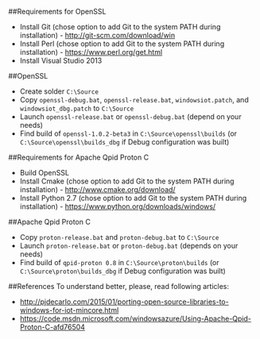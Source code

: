 ##Requirements for OpenSSL
* Install Git (chose option to add Git to the system PATH during installation) - http://git-scm.com/download/win
* Install Perl (chose option to add Git to the system PATH during installation) - https://www.perl.org/get.html
* Install Visual Studio 2013 

##OpenSSL
* Create solder `C:\Source`
* Copy `openssl-debug.bat`, `openssl-release.bat`, `windowsiot.patch`, and `windowsiot_dbg.patch` to `C:\Source`
* Launch `openssl-release.bat` or `openssl-debug.bat` (depend on your needs)
* Find build of `openssl-1.0.2-beta3` in `C:\Source\openssl\builds` (or `C:\Source\openssl\builds_dbg` if Debug configuration was built)

##Requirements for Apache Qpid Proton C
* Build OpenSSL
* Install Cmake (chose option to add Git to the system PATH during installation) - http://www.cmake.org/download/
* Install Python 2.7 (chose option to add Git to the system PATH during installation) - https://www.python.org/downloads/windows/

##Apache Qpid Proton C
* Copy `proton-release.bat` and `proton-debug.bat` to `C:\Source`
* Launch `proton-release.bat` or `proton-debug.bat` (depends on your needs)
* Find build of `qpid-proton 0.8` in `C:\Source\proton\builds` (or `C:\Source\proton\builds_dbg` if Debug configuration was built)

##References 
To understand better, please, read following articles:
* http://pjdecarlo.com/2015/01/porting-open-source-libraries-to-windows-for-iot-mincore.html
* https://code.msdn.microsoft.com/windowsazure/Using-Apache-Qpid-Proton-C-afd76504